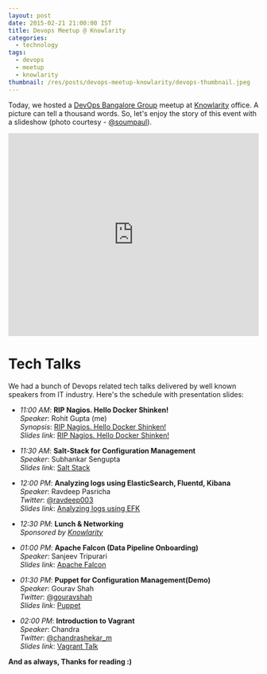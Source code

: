 ```yaml
---
layout: post
date: 2015-02-21 21:00:00 IST
title: Devops Meetup @ Knowlarity
categories:
  - technology
tags:
  - devops
  - meetup
  - knowlarity
thumbnail: /res/posts/devops-meetup-knowlarity/devops-thumbnail.jpeg
---
```


Today, we hosted a [DevOps Bangalore Group](https://www.meetup.com/devops-bangalore/) meetup at [Knowlarity](https://www.knowlarity.com/) office. A picture can tell a thousand words. So, let's enjoy the story of this event with a slideshow (photo courtesy - [@soumpaul](https://twitter.com/soumpaul)).

<div style='position: relative; padding-bottom: 81%; height: 0; overflow: hidden;'><iframe id='iframe' src='https://flickrit.com/slideshowholder.php?height=80&size=big&speed=3.0&count=100&setId=72157650942872382&click=true&counter=true&theme=1&thumbnails=1&transition=2&layoutType=responsive&sort=0' scrolling='no' frameborder='0'style='width:100%; height:100%; position: absolute; top:0; left:0;' ></iframe></div>

Tech Talks
==========

We had a bunch of Devops related tech talks delivered by well known speakers from IT industry. Here's the schedule with presentation slides:

* *11:00 AM*: **RIP Nagios. Hello Docker Shinken!**  
    *Speaker*: Rohit Gupta (me)  
    *Synopsis*: [RIP Nagios. Hello Docker Shinken!](/blog/rip-nagios-hello-docker-shinken.html)  
    *Slides link*: [RIP Nagios. Hello Docker Shinken!](/res/posts/devops-meetup-knowlarity/rip_nagios_hello_docker_shinken/)

* *11:30 AM*: **Salt-Stack for Configuration Management**  
    *Speaker*: Subhankar Sengupta  
    *Slides link*: [Salt Stack](http://www.slideshare.net/DevOpsBangalore/salt-stack-subhankar-sengupta)

* *12:00 PM*: **Analyzing logs using ElasticSearch, Fluentd, Kibana**  
    *Speaker*: Ravdeep Pasricha  
    *Twitter*: [@ravdeep003](https://twitter.com/ravdeep003)  
    *Slides link*: [Analyzing logs using EFK](/res/posts/devops-meetup-knowlarity/Analyzing_logs_using_EFK.pdf)

* *12:30 PM*: **Lunch & Networking**  
    *Sponsored by [Knowlarity](https://www.knowlarity.com/)*

* *01:00 PM*: **Apache Falcon (Data Pipeline Onboarding)**  
    *Speaker*: Sanjeev Tripurari  
    *Slides link*: [Apache Falcon](http://www.slideshare.net/DevOpsBangalore/apache-falcon-sanjeev-tripurari)

* *01:30 PM*: **Puppet for Configuration Management(Demo)**  
    *Speaker*: Gourav Shah  
    *Twitter*: [@gouravshah](https://twitter.com/gouravshah)  
    *Slides link*: [Puppet](https://prezi.com/kqpauy3eftli/package-nginx/)

* *02:00 PM*: **Introduction to Vagrant**  
    *Speaker*: Chandra  
    *Twitter*: [@chandrashekar_m](https://twitter.com/chandrashekar_m)  
    *Slides link*: [Vagrant Talk](/res/posts/devops-meetup-knowlarity/Vagrant_Talk.pdf)

**And as always, Thanks for reading :)**
